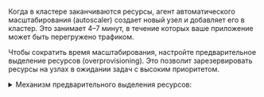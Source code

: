 Когда в кластере заканчиваются ресурсы, агент автоматического масштабирования (autoscaler) создает новый узел и добавляет его в кластер. Это занимает 4–7 минут, в течение которых ваше приложение может быть перегружено трафиком.

Чтобы сократить время масштабирования, настройте предварительное выделение ресурсов (overprovisioning). Это позволит зарезервировать ресурсы на узлах в ожидании задач с высоким приоритетом.

<details>
<summary>Механизм предварительного выделения ресурсов:</summary>

1. Создается объект [Deployment](https://kubernetes.io/docs/concepts/workloads/controllers/deployment/) с низким приоритетом.
1. Автоматически запускаются резервные поды, используя ресурсы на узлах.
1. Когда появляются поды с высоким приоритетом, они вымещают с узлов поды с низким приоритетом.
1. Агент автоматического масштабирования запрашивает дополнительные узлы для обработки вытесненных подов с низким приоритетом.
</details>